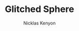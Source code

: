 ---
layout: ../../layouts/ProjectLayout.astro
title: 'Glitched Sphere'
startDate: Spring 2016
endDate: Spring 2018
sortDate: 05-28-2018
description: 'Experiment in 3D modeling, shading, and rendering'
author: 'Nicklas Kenyon'
tags: ["Art", "3D", "Maya"]
image: '/imgs/thumbnails/glitched_sphere_I.png'
---